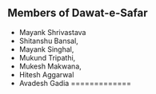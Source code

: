 ## Members of Dawat-e-Safar
* Mayank Shrivastava
* Shitanshu Bansal,
* Mayank Singhal,
* Mukund Tripathi,
* Mukesh Makwana,
* Hitesh Aggarwal
* Avadesh Gadia
=============
